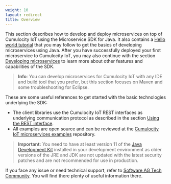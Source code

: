 ```yaml
---
weight: 10
layout: redirect
title: Overview
---
```



This section describes how to develop and deploy microservices on top of Cumulocity IoT using the Microservice SDK for Java. It also contains a [Hello world tutorial](#java-microservice) that you may follow to get the basics of developing microservices using Java. After you have successfully deployed your first microservice to Cumulocity IoT, you may also continue with the section [Developing microservices](#developing-microservice) to learn more about other features and capabilities of the SDK.

> **Info**: You can develop microservices for Cumulocity IoT with any IDE and build tool that you prefer, but this section focuses on Maven and some troubleshooting for Eclipse.

These are some useful references to get started with the basic technologies underlying the SDK:

- The client libraries use the Cumulocity IoT REST interfaces as underlying communication protocol as described in the section [Using the REST interface](/microservice-sdk/rest).
- All examples are open source and can be reviewed at the [Cumulocity IoT microservices examples](https://bitbucket.org/m2m/cumulocity-examples/src/develop/microservices/) repository.

> **Important:** You need to have at least version 11 of the [Java Development Kit](http://www.oracle.com/technetwork/java/javase/downloads/index.html) installed in your development environment as older versions of the JRE and JDK are not updated with the latest security patches and are not recommended for use in production.

If you face any issue or need technical support, refer to [Software AG Tech Community](https://techcommunity.softwareag.com/en_en/cumulocity-iot.html). You will find there plenty of useful information there.
